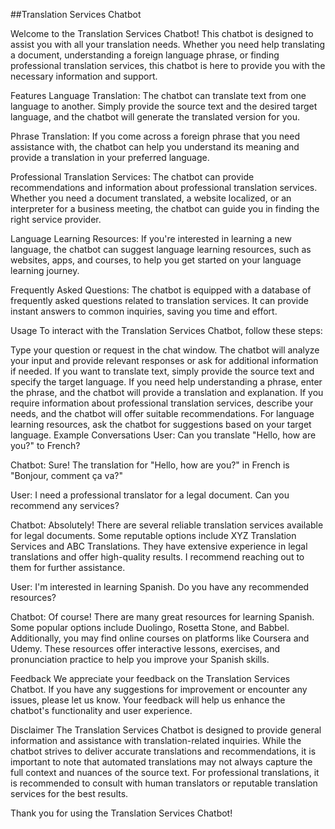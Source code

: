 ##Translation Services Chatbot

Welcome to the Translation Services Chatbot! This chatbot is designed to assist you with all your translation needs. Whether you need help translating a document, understanding a foreign language phrase, or finding professional translation services, this chatbot is here to provide you with the necessary information and support.

Features
Language Translation: The chatbot can translate text from one language to another. Simply provide the source text and the desired target language, and the chatbot will generate the translated version for you.

Phrase Translation: If you come across a foreign phrase that you need assistance with, the chatbot can help you understand its meaning and provide a translation in your preferred language.

Professional Translation Services: The chatbot can provide recommendations and information about professional translation services. Whether you need a document translated, a website localized, or an interpreter for a business meeting, the chatbot can guide you in finding the right service provider.

Language Learning Resources: If you're interested in learning a new language, the chatbot can suggest language learning resources, such as websites, apps, and courses, to help you get started on your language learning journey.

Frequently Asked Questions: The chatbot is equipped with a database of frequently asked questions related to translation services. It can provide instant answers to common inquiries, saving you time and effort.

Usage
To interact with the Translation Services Chatbot, follow these steps:

Type your question or request in the chat window.
The chatbot will analyze your input and provide relevant responses or ask for additional information if needed.
If you want to translate text, simply provide the source text and specify the target language.
If you need help understanding a phrase, enter the phrase, and the chatbot will provide a translation and explanation.
If you require information about professional translation services, describe your needs, and the chatbot will offer suitable recommendations.
For language learning resources, ask the chatbot for suggestions based on your target language.
Example Conversations
User: Can you translate "Hello, how are you?" to French?

Chatbot: Sure! The translation for "Hello, how are you?" in French is "Bonjour, comment ça va?"

User: I need a professional translator for a legal document. Can you recommend any services?

Chatbot: Absolutely! There are several reliable translation services available for legal documents. Some reputable options include XYZ Translation Services and ABC Translations. They have extensive experience in legal translations and offer high-quality results. I recommend reaching out to them for further assistance.

User: I'm interested in learning Spanish. Do you have any recommended resources?

Chatbot: Of course! There are many great resources for learning Spanish. Some popular options include Duolingo, Rosetta Stone, and Babbel. Additionally, you may find online courses on platforms like Coursera and Udemy. These resources offer interactive lessons, exercises, and pronunciation practice to help you improve your Spanish skills.

Feedback
We appreciate your feedback on the Translation Services Chatbot. If you have any suggestions for improvement or encounter any issues, please let us know. Your feedback will help us enhance the chatbot's functionality and user experience.

Disclaimer
The Translation Services Chatbot is designed to provide general information and assistance with translation-related inquiries. While the chatbot strives to deliver accurate translations and recommendations, it is important to note that automated translations may not always capture the full context and nuances of the source text. For professional translations, it is recommended to consult with human translators or reputable translation services for the best results.

Thank you for using the Translation Services Chatbot!

